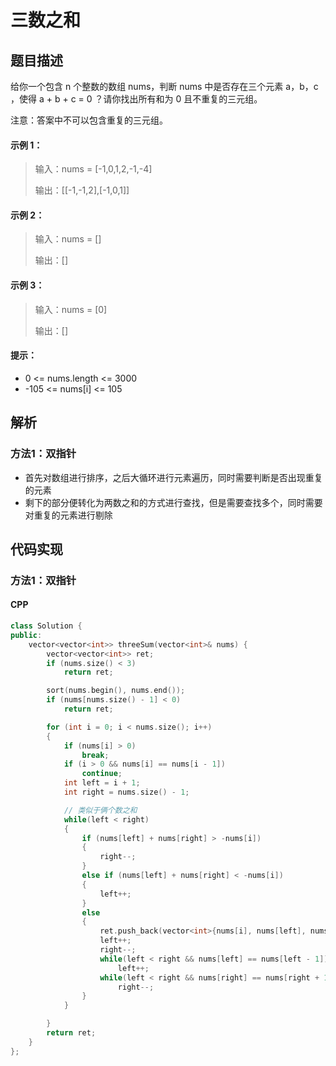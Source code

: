 # 三数之和

## 题目描述
给你一个包含 n 个整数的数组 nums，判断 nums 中是否存在三个元素 a，b，c ，使得 a + b + c = 0 ？请你找出所有和为 0 且不重复的三元组。

注意：答案中不可以包含重复的三元组。


#### 示例 1：
> 输入：nums = [-1,0,1,2,-1,-4]
> 
> 输出：[[-1,-1,2],[-1,0,1]]

#### 示例 2：
> 输入：nums = []
> 
> 输出：[]

#### 示例 3： 
> 输入：nums = [0]
> 
> 输出：[]
 

#### 提示：
- 0 <= nums.length <= 3000
- -105 <= nums[i] <= 105

## 解析
### 方法1：双指针
- 首先对数组进行排序，之后大循环进行元素遍历，同时需要判断是否出现重复的元素
- 剩下的部分便转化为两数之和的方式进行查找，但是需要查找多个，同时需要对重复的元素进行剔除

## 代码实现
### 方法1：双指针
#### CPP
```C++
class Solution {
public:
    vector<vector<int>> threeSum(vector<int>& nums) {
        vector<vector<int>> ret;
        if (nums.size() < 3)
            return ret;

        sort(nums.begin(), nums.end());
        if (nums[nums.size() - 1] < 0)
            return ret;

        for (int i = 0; i < nums.size(); i++)
        {
            if (nums[i] > 0)
                break;
            if (i > 0 && nums[i] == nums[i - 1]) 
                continue;
            int left = i + 1;
            int right = nums.size() - 1;

            // 类似于俩个数之和
            while(left < right)
            {
                if (nums[left] + nums[right] > -nums[i])
                {
                    right--;
                }
                else if (nums[left] + nums[right] < -nums[i])
                {
                    left++;
                }
                else
                {
                    ret.push_back(vector<int>{nums[i], nums[left], nums[right]});
                    left++;
                    right--;
                    while(left < right && nums[left] == nums[left - 1])
                        left++;
                    while(left < right && nums[right] == nums[right + 1])
                        right--;
                }
            }

        }
        return ret;
    }
};
```